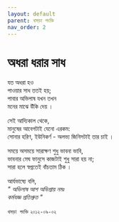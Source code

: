 ```yaml
---
layout: default
parent: খসড়া পংক্তি
nav_order: 2
---
```


# অধরা ধরার সাধ

যত অধরা হও  
পাওয়ার সাধ ততই হয়;  
পাবার অভিলাষ যখন তখন  
মনের মাঝে উঁকি দেয় ।  

সেই আদ্যিকাল থেকে,  
মানুষের আবেগটাই যেনো এরকম:  
সোনার হরিণ, ইউনিকর্ণ - অলভ্য জিনিসটাই তার চাই ।  

সময়ে অসময়ে সারাক্ষণ শুধু ভাবনা ভাবি,  
ভাবনার মেঘ ফানুসে কাজটাই শুধু সারা হয় না;  
সারা হলে স্বপ্নতেই বাঁচতাম ঠিক ।  

আর্যভাষ্যে বলি,  
_" অভিলাষ আশ অভিপ্রায় নমঃ  
কর্মযজ্ঞ প্রতিশ্রুত "_

`খসড়া পংক্তি` `২০১২-০৯-০২`
